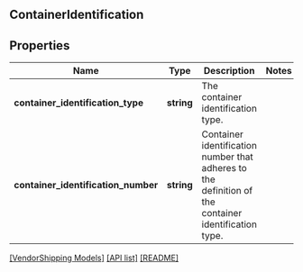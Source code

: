 ## ContainerIdentification

## Properties

Name | Type | Description | Notes
------------ | ------------- | ------------- | -------------
**container_identification_type** | **string** | The container identification type. |
**container_identification_number** | **string** | Container identification number that adheres to the definition of the container identification type. |

[[VendorShipping Models]](../) [[API list]](../../Api) [[README]](../../../README.md)
